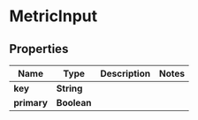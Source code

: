 

# MetricInput


## Properties

| Name | Type | Description | Notes |
|------------ | ------------- | ------------- | -------------|
|**key** | **String** |  |  |
|**primary** | **Boolean** |  |  |



